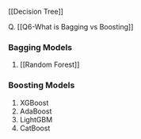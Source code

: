 

[[Decision Tree]]








Q. [[Q6-What is Bagging vs Boosting]]

### Bagging Models
1. [[Random Forest]]

### Boosting Models
1. XGBoost
2. AdaBoost
3. LightGBM
4. CatBoost

